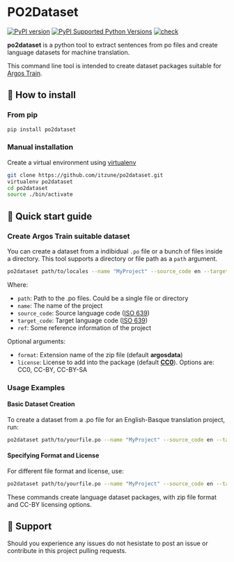 # PO2Dataset

[![PyPI version](https://badge.fury.io/py/po2dataset.svg)](https://badge.fury.io/py/po2dataset)
[![PyPI Supported Python Versions](https://img.shields.io/pypi/pyversions/po2dataset.svg)](https://pypi.python.org/pypi/po2dataset/)
[![check](https://github.com/urtzai/po2dataset/actions/workflows/python-test.yml/badge.svg)](https://github.com/urtzai/po2dataset/actions/workflows/python-test.yml)

**po2dataset** is a python tool to extract sentences from po files and create language datasets for machine translation.

This command line tool is intended to create dataset packages suitable for [Argos Train](https://github.com/argosopentech/argos-train).

## 🚀 How to install

### From pip

```bash
pip install po2dataset
```

### Manual installation

Create a virtual environment using [virtualenv](https://virtualenv.pypa.io/en/latest/index.html)

```bash
git clone https://github.com/itzune/po2dataset.git
virtualenv po2dataset
cd po2dataset
source ./bin/activate
```

## 🏁 Quick start guide

### Create Argos Train suitable dataset

You can create a dataset from a indibidual `.po` file or a bunch of files inside a directory. This tool supports a directory or file path as a `path` argument.

```bash
po2dataset path/to/locales --name "MyProject" --source_code en --target_code eu --ref "Some reference information of the project"
```

Where:

- `path`: Path to the .po files. Could be a single file or directory
- `name`: The name of the project
- `source_code`: Source language code ([ISO 639](https://en.wikipedia.org/wiki/ISO_639))
- `target_code`: Target language code ([ISO 639](https://en.wikipedia.org/wiki/ISO_639))
- `ref`: Some reference information of the project

Optional arguments:

- `format`: Extension name of the zip file (default **argosdata**)
- `license`: License to add into the package (default [**CC0**](https://creativecommons.org/publicdomain/zero/1.0/)). Options are: CC0, CC-BY, CC-BY-SA

### Usage Examples

#### Basic Dataset Creation

To create a dataset from a .po file for an English-Basque translation project, run:

```bash
po2dataset path/to/yourfile.po --name "MyProject" --source_code en --target_code eu --ref "Translation dataset for project X"
```

#### Specifying Format and License

For different file format and license, use:

```bash
po2dataset path/to/yourfile.po --name "MyProject" --source_code en --target_code eu --format "zip" --license "CC-BY"
```

These commands create language dataset packages, with zip file format and CC-BY licensing options.

## 🤗 Support

Should you experience any issues do not hesistate to post an issue or contribute in this project pulling requests.

